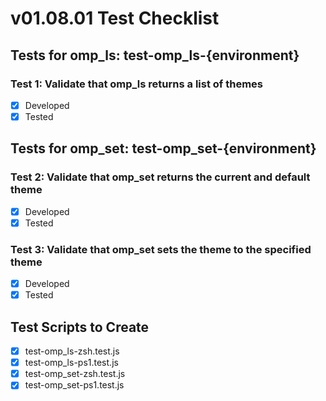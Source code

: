 # v01.08.01 Test Checklist

## Tests for omp_ls: test-omp_ls-{environment}

### Test 1: Validate that omp_ls returns a list of themes
- [x] Developed
- [x] Tested

## Tests for omp_set: test-omp_set-{environment}

### Test 2: Validate that omp_set returns the current and default theme
- [x] Developed
- [x] Tested

### Test 3: Validate that omp_set sets the theme to the specified theme
- [x] Developed
- [x] Tested

## Test Scripts to Create
- [x] test-omp_ls-zsh.test.js
- [x] test-omp_ls-ps1.test.js
- [x] test-omp_set-zsh.test.js
- [x] test-omp_set-ps1.test.js 